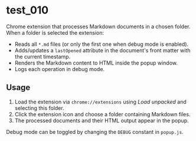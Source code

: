 # test_010

Chrome extension that processes Markdown documents in a chosen folder. When a folder is selected the extension:

- Reads all `*.md` files (or only the first one when debug mode is enabled).
- Adds/updates a `lastOpened` attribute in the document's front matter with the current timestamp.
- Renders the Markdown content to HTML inside the popup window.
- Logs each operation in debug mode.

## Usage

1. Load the extension via `chrome://extensions` using *Load unpacked* and selecting this folder.
2. Click the extension icon and choose a folder containing Markdown files.
3. The processed documents and their HTML output appear in the popup.

Debug mode can be toggled by changing the `DEBUG` constant in `popup.js`.
